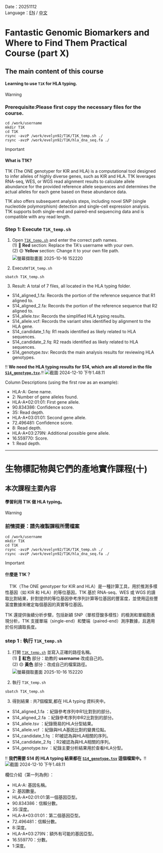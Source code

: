 Date：20251112  
Language：[EN](#Fantastic-Genomic-Biomarkers-and-Where-to-Find-Them-Practical-Course-part-X) / [中文](#生物標記物與它們的產地實作課程十)

# Fantastic Genomic Biomarkers and Where to Find Them Practical Course (part X)
## The main content of this course

#### Learning to use `T1K` for HLA typing.

> [!Warning]
> ### Prerequisite:Please first copy the necessary files for the course.
> ```markdown=
> cd /work/username
> mkdir T1K
> cd T1K
> rsync -avzP /work/evelyn92/T1K/T1K_temp.sh ./
> rsync -avzP /work/evelyn92/T1K/hla_dna_seq.fa ./
> ```


> [!Important]
> #### What is T1K?
> T1K (The ONE genotyper for KIR and HLA) is a computational tool designed to infer alleles of highly diverse genes, such as KIR and HLA. T1K leverages RNA-seq, WES, or WGS read alignment results to calculate allele abundance for the provided reference allele sequences and determines the actual alleles for each gene based on these abundance data.
> 
> T1K also offers subsequent analysis steps, including novel SNP (single nucleotide polymorphism) detection and single-cell expression analysis. T1K supports both single-end and paired-end sequencing data and is compatible with any read length.



### Step 1: Execute `T1K_temp.sh`
1. Open [`T1K_temp.sh`](https://github.com/Jacob-s-Lab/2025-Biomarkers/blob/main/T1K_temp.sh) and enter the correct path names.  \
    (1) :red_circle: **Red** section: Replace the TA's username with your own.  \
    (2) :yellow_circle: **Yellow** section: Change it to your own file path.
   ![螢幕擷取畫面 2025-10-16 152220](https://hackmd.io/_uploads/H1WRTfA6gx.png)

       
3. Execute`T1K_temp.sh`
```
sbatch T1K_temp.sh
```
3. Result: A total of 7 files, all located in the HLA typing folder.
- S14_aligned_1.fa: Records the portion of the reference sequence that R1 aligned to.
- S14_aligned_2.fa: Records the portion of the reference sequence that R2 aligned to.
- S14_allele.tsv: Records the simplified HLA typing results.
- S14_allele.vcf: Records the variant sites identified by alignment to the HLA gene.
- S14_candidate_1.fq: R1 reads identified as likely related to HLA sequences.
- S14_candidate_2.fq: R2 reads identified as likely related to HLA sequences.
- S14_genotype.tsv: Records the main analysis results for reviewing HLA genotypes.

:bangbang: **We need the HLA typing results for S14, which are all stored in the file [`S14_genotype.tsv`](https://github.com/Jacob-s-Lab/2025-Biomarkers/blob/main/S14_genotype.tsv).**:bangbang:
![截圖 2024-12-10 下午1.48.11](https://hackmd.io/_uploads/B1GNI8HEJe.png)  

Column Descriptions (using the first row as an example):
- HLA-A: Gene name.
- 2: Number of gene alleles found.
- HLA-A*02:01:01: First gene allele.
- 90.834386: Confidence score.
- 35: Read depth.
- HLA-A*03:01:01: Second gene allele.
- 72.496481: Confidence score.
- 8: Read depth.
- HLA-A*03:279N: Additional possible gene allele.
- 16.559770: Score.
- 1: Read depth.






 ------------------
# 生物標記物與它們的產地實作課程(十)
## 本次課程主要內容
    
#### 學習利用 T1K 做 HLA typing。


> [!Warning]
> ### 前情提要：請先複製課程所需檔案
> ```markdown=
> cd /work/username
> mkdir T1K
> cd T1K
> rsync -avzP /work/evelyn92/T1K/T1K_temp.sh ./
> rsync -avzP /work/evelyn92/T1K/hla_dna_seq.fa ./
> ```

> [!Important]
> #### 什麼是 T1K？
>　T1K（The ONE genotyper for KIR and HLA）是一種計算工具，用於推測多樣性基因（如 KIR 和 HLA）的等位基因，T1K 基於 RNA-seq、WES 或 WGS 的讀取比對結果，針對提供的等位基因參考序列計算等位基因的豐富度，並使用這些豐富度數據來確定每個基因的真實等位基因。
> 
> T1K 還提供後續分析步驟，包括新穎 SNP（單核苷酸多樣性）的檢測和單細胞表現分析，T1K 支援單端（single-end）和雙端（paired-end）測序數據，且適用於任何讀取長度。


### step 1 : 執行 `T1K_temp.sh`

1. 打開 [`T1K_temp.sh`](https://github.com/Jacob-s-Lab/2025-Biomarkers/blob/main/T1K_temp.sh) 並寫入正確的路徑名稱。  \
    (1) :red_circle: **紅色** 部分：助教的 **username** 改成自己的。  \
    (2) :yellow_circle: **黃色** 部分：改成自己的檔案路徑。
   ![螢幕擷取畫面 2025-10-16 152220](https://hackmd.io/_uploads/H1WRTfA6gx.png)



    
3. 執行 `T1K_temp.sh`
```
sbatch T1K_temp.sh
```
3. 得到結果 : 共7個檔案,都在 HLA typing 資料夾中。
- S14_aligned_1.fa ：紀錄參考序列中R1比對到的部分。
- S14_aligned_2.fa ：紀錄參考序列中R2比對到的部分。
- S14_allele.tsv ：紀錄簡易的HLA分型結果。
- S14_allele.vcf ：紀錄與HLA基因比對的變異位點。
- S14_candidate_1.fq ：R1被認為與HLA相關的序列。
- S14_candidate_2.fq ：R2被認為與HLA相關的序列。
- S14_genotype.tsv ：紀錄主要分析結果用於查看HLA分型。

:bangbang: **我們需要 S14 的 HLA typing 結果都在 [`S14_genotype.tsv`](https://github.com/Jacob-s-Lab/2025-Biomarkers/blob/main/S14_genotype.tsv) 這個檔案中。**:bangbang:
![截圖 2024-12-10 下午1.48.11](https://hackmd.io/_uploads/B1GNI8HEJe.png)

欄位介紹（第一列為例）：
- HLA-A: 基因名稱。
- 2: 基因數量。
- HLA-A*02:01:01:第一個基因亞型。
- 90.834386：信賴分數。
- 35:深度。
- HLA-A*03:01:01：第二個基因亞型。
- 72.496481：信賴分數。
- 8:深度。
- HLA-A*03:279N：額外有可能的基因亞型。
- 16.559770：分數。
- 1:深度。
